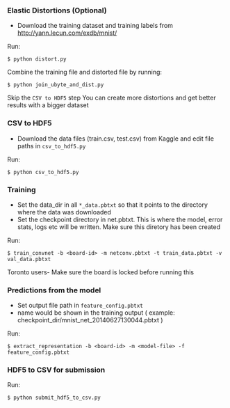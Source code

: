 ### Elastic Distortions (Optional)
- Download the training dataset and training labels from http://yann.lecun.com/exdb/mnist/

Run:
```
$ python distort.py 
```

Combine the training file and distorted file by running:
```
$ python join_ubyte_and_dist.py
```
Skip the `CSV to HDF5` step
You can create more distortions and get better results with a bigger dataset

### CSV to HDF5
- Download the data files (train.csv, test.csv) from Kaggle and edit file paths 
  in `csv_to_hdf5.py`

Run:
```
$ python csv_to_hdf5.py
```

### Training
- Set the data_dir in all `*_data.pbtxt` so that it points to the directory where
  the data was downloaded
- Set the checkpoint directory in net.pbtxt. This is where the model, error
  stats, logs etc will be written. Make sure this diretory has been created

Run:
```
$ train_convnet -b <board-id> -m netconv.pbtxt -t train_data.pbtxt -v val_data.pbtxt
```

Toronto users-
Make sure the board is locked before running this

### Predictions from the model
- Set output file path in `feature_config.pbtxt`
- <model-file> name would be shown in the training output ( example: checkpoint_dir/mnist_net_20140627130044.pbtxt )

Run:
```
$ extract_representation -b <board-id> -m <model-file> -f feature_config.pbtxt
```

### HDF5 to CSV for submission
Run:
```
$ python submit_hdf5_to_csv.py
```

